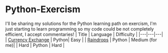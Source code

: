 # Python-Exercism
I'll be sharing my solutions for the Python learning path on exercism, I'm just starting to learn programming so my code could be not completely efficient, I accept commentaries!
| Title | Language | Difficulty |
|---|---|---|
| [Currency Exchange](Exercises/Currency-Exchange.py) | Python| Easy |
| [Raindrops](Exercises/Raindrops.py) | Python | Medium (for me)|
| Hard |  Python | Hard |
